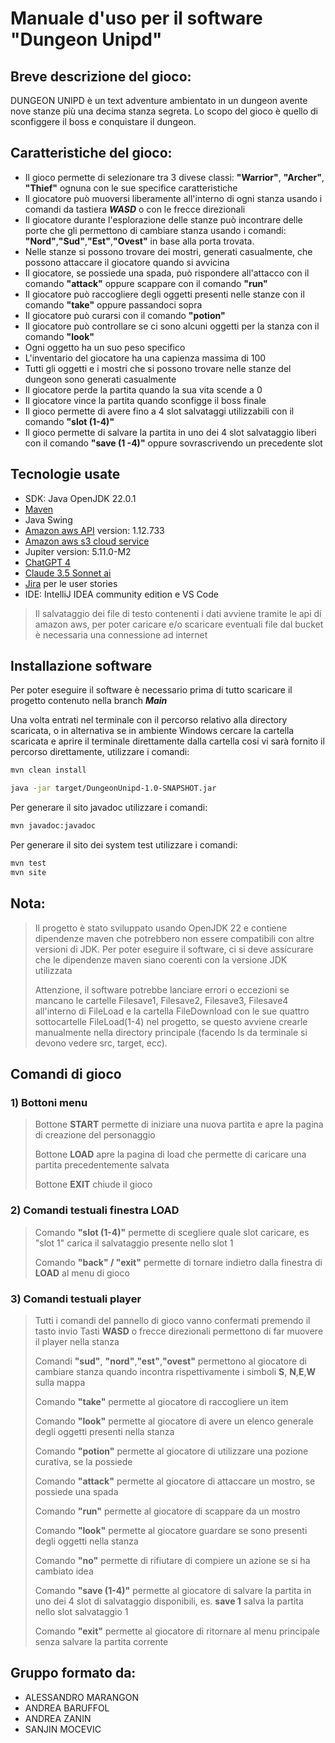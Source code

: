 # Manuale d'uso per il software "Dungeon Unipd"

## Breve descrizione del gioco:

DUNGEON UNIPD è un text adventure ambientato in un dungeon avente nove stanze più una decima stanza segreta.
Lo scopo del gioco è quello di sconfiggere il boss e conquistare il dungeon.

## Caratteristiche del gioco:
- Il gioco permette di selezionare tra 3 divese classi: **"Warrior"**, **"Archer"**, **"Thief"** ognuna con le sue specifice caratteristiche 
- Il giocatore può muoversi liberamente all'interno di ogni stanza usando i comandi da tastiera ***WASD*** o con le frecce direzionali
- Il giocatore durante l'esplorazione delle stanze può incontrare delle porte che gli permettono di cambiare stanza usando i comandi: **"Nord"**,**"Sud"**,**"Est"**,**"Ovest"** in base alla porta trovata.
- Nelle stanze si possono trovare dei mostri, generati casualmente, che possono attaccare il giocatore quando si avvicina
- Il giocatore, se possiede una spada, può rispondere all'attacco con il comando **"attack"** oppure scappare con il comando **"run"**
- Il giocatore può raccogliere degli oggetti presenti nelle stanze con il comando **"take"** oppure passandoci sopra
- Il giocatore può curarsi con il comando **"potion"**
- Il giocatore può controllare se ci sono alcuni oggetti per la stanza con il comando **"look"**
- Ogni oggetto ha un suo peso specifico
- L'inventario del giocatore ha una capienza massima di 100
- Tutti gli oggetti e i mostri che si possono trovare nelle stanze del dungeon sono generati casualmente 
- Il giocatore perde la partita quando la sua vita scende a 0
- Il giocatore vince la partita quando sconfigge il boss finale 
- Il gioco permette di avere fino a 4 slot salvataggi utilizzabili con il comando **"slot (1-4)"**
- Il gioco permette di salvare la partita in uno dei 4 slot salvataggio liberi con il comando **"save (1 -4)"** oppure sovrascrivendo un precedente slot 


## Tecnologie usate 
- SDK: Java OpenJDK 22.0.1 
- [Maven]
- Java Swing 
- [Amazon aws API]  version: 1.12.733
- [Amazon aws s3 cloud service]
- Jupiter version: 5.11.0-M2
- [ChatGPT 4]
- [Claude 3.5 Sonnet ai]
- [Jira] per le user stories
- IDE: IntelliJ IDEA community edition e VS Code

> Il salvataggio dei file di testo contenenti i dati avviene tramite le api di amazon aws, per poter caricare e/o scaricare eventuali file dal bucket è necessaria una connessione ad internet


[Maven]: <https://mvnrepository.com/>
[Amazon aws API]: <https://mvnrepository.com/artifact/com.amazonaws/aws-java-sdk-s3>
[Amazon aws s3 cloud service]: <https://aws.amazon.com/pm/serv-s3/?gclid=CjwKCAjwp4m0BhBAEiwAsdc4aF26ZOv6PuYAxJjI4VFSovc2K0MLmS86Qs0JGo-zJdFDZqPMBDfdvRoCNQ8QAvD_BwE&trk=fe2078a2-393b-4713-b274-14590f118a9d&sc_channel=ps&ef_id=CjwKCAjwp4m0BhBAEiwAsdc4aF26ZOv6PuYAxJjI4VFSovc2K0MLmS86Qs0JGo-zJdFDZqPMBDfdvRoCNQ8QAvD_BwE:G:s&s_kwcid=AL!4422!3!536324415084!e!!g!!amazon%20s3!12196406601!115425125885>
[ChatGPT 4]: <https://chatgpt.com/>
[Claude 3.5 Sonnet ai]: <https://claude.ai/new>
[Jira]: <https://dungeonunipd.atlassian.net/jira/software/projects/KAN/boards/1>
## Installazione software

Per poter eseguire il software è necessario prima di tutto scaricare il progetto contenuto nella branch ***Main***

Una volta entrati nel terminale con il percorso relativo alla directory scaricata, o in alternativa se in ambiente Windows cercare la cartella scaricata e aprire il terminale direttamente dalla cartella cosi vi sarà fornito il percorso direttamente, utilizzare i comandi:

```sh
mvn clean install

java -jar target/DungeonUnipd-1.0-SNAPSHOT.jar 
```
Per generare il sito javadoc utilizzare i comandi:
```sh
mvn javadoc:javadoc
```
Per generare il sito dei system test utilizzare i comandi:
```sh
mvn test
mvn site
```

## Nota:
> Il progetto è stato sviluppato usando OpenJDK 22 e contiene dipendenze maven che potrebbero non essere compatibili con altre versioni di JDK.
> Per poter eseguire il software, ci si deve assicurare che le dipendenze maven siano coerenti con la versione JDK utilizzata
>
> Attenzione, il software potrebbe lanciare errori o eccezioni se mancano le cartelle Filesave1, Filesave2, Filesave3, Filesave4 all'interno di FileLoad e la cartella FileDownload con le sue quattro sottocartelle FileLoad(1-4)  nel progetto, se questo avviene crearle manualmente nella directory principale (facendo ls da terminale si devono vedere src, target, ecc).

## Comandi di gioco 
### 1) Bottoni menu
> Bottone **START** permette di iniziare una nuova partita e apre la pagina di creazione del personaggio
>
> Bottone **LOAD** apre la pagina di load che permette di caricare una partita precedentemente salvata 
>
> Bottone **EXIT** chiude il gioco 

### 2) Comandi testuali finestra LOAD
> Comando **"slot (1-4)"** permette di scegliere quale slot caricare, es "slot 1" carica il salvataggio presente nello slot 1
>
> Comando **"back" / "exit"** permette di tornare indietro dalla finestra di **LOAD** al menu di gioco

### 3) Comandi testuali player 
> Tutti i comandi del pannello di gioco vanno confermati premendo il tasto invio
> Tasti **WASD** o frecce direzionali permettono di far muovere il player nella stanza
>
> Comandi **"sud"**, **"nord"**,**"est"**,**"ovest"** permettono al giocatore di cambiare stanza quando incontra rispettivamente i simboli **S**, **N**,**E**,**W** sulla mappa
>
> Comando **"take"** permette al giocatore di raccogliere un item
>
> Comando **"look"** permette al giocatore di avere un elenco generale degli oggetti presenti nella stanza
>
> Comando **"potion"** permette al giocatore di utilizzare una pozione curativa, se la possiede
>
> Comando **"attack"** permette al giocatore di attaccare un mostro, se possiede una spada
>
> Comando **"run"** permette al giocatore di scappare da un mostro
>
> Comando **"look"** permette al giocatore guardare se sono presenti degli oggetti nella stanza
>
> Comando **"no"** permette di rifiutare di compiere un azione se si ha cambiato idea
> 
> Comando **"save (1-4)"** permette al giocatore di salvare la partita in uno dei 4 slot di salvataggio disponibili, es. **save 1** salva la partita nello slot salvataggio 1
>
> Comando **"exit"** permette al giocatore di ritornare al menu principale senza salvare la partita corrente





## Gruppo formato da: 
- ALESSANDRO MARANGON
- ANDREA BARUFFOL
- ANDREA ZANIN
- SANJIN MOCEVIC

